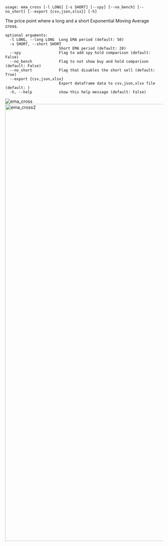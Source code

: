 ```
usage: ema_cross [-l LONG] [-s SHORT] [--spy] [--no_bench] [--no_short] [--export {csv,json,xlsx}] [-h]
```

The price point where a long and a short Exponential Moving Average cross.

```
optional arguments:
  -l LONG, --long LONG  Long EMA period (default: 50)
  -s SHORT, --short SHORT
                        Short EMA period (default: 20)
  --spy                 Flag to add spy hold comparison (default: False)
  --no_bench            Flag to not show buy and hold comparison (default: False)
  --no_short            Flag that disables the short sell (default: True)
  --export {csv,json,xlsx}
                        Export dataframe data to csv,json,xlsx file (default: )
  -h, --help            show this help message (default: False)
```

<img size="1400" alt="ema_cross" src="https://user-images.githubusercontent.com/25267873/116769581-1ce9b900-aa35-11eb-85e9-133b3c0b09ad.png">
<img width="1400" alt="ema_cross2" src="https://user-images.githubusercontent.com/25267873/116769583-1e1ae600-aa35-11eb-9732-9fda8eb2a8b1.png">
